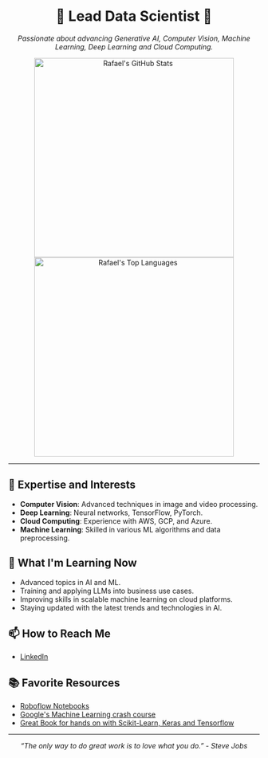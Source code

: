 <h1 align="center">🚀 Lead Data Scientist 🚀</h1>

<p align="center">
  <i>Passionate about advancing Generative AI, Computer Vision, Machine Learning, Deep Learning and Cloud Computing.</i>
</p>

<p align="center">
  <img src="https://github-readme-stats.vercel.app/api?username=rafaelgildin&show_icons=true&theme=tokyonight" alt="Rafael's GitHub Stats" width="400"/>
  <img src="https://github-readme-stats.vercel.app/api/top-langs/?username=rafaelgildin&layout=compact" alt="Rafael's Top Languages" width="400"/>
</p>

---

## 🧠 Expertise and Interests
- **Computer Vision**: Advanced techniques in image and video processing.
- **Deep Learning**: Neural networks, TensorFlow, PyTorch.
- **Cloud Computing**: Experience with AWS, GCP, and Azure.
- **Machine Learning**: Skilled in various ML algorithms and data preprocessing.

## 🌱 What I'm Learning Now
- Advanced topics in AI and ML.
- Training and applying LLMs into business use cases.
- Improving skills in scalable machine learning on cloud platforms.
- Staying updated with the latest trends and technologies in AI.

## 📫 How to Reach Me
- [LinkedIn](https://www.linkedin.com/in/rafael-gildin/)

## 📚 Favorite Resources
- [Roboflow Notebooks](https://github.com/roboflow/notebooks)
- [Google's Machine Learning crash course](https://developers.google.com/machine-learning/crash-course/ml-intro)
- [Great Book for hands on with Scikit-Learn, Keras and Tensorflow](https://www.amazon.com.br/Hands-Machine-Learning-Scikit-Learn-TensorFlow/dp/1492032646/ref=asc_df_1492032646/?tag=googleshopp00-20&linkCode=df0&hvadid=379733272930&hvpos=&hvnetw=g&hvrand=17283734686142490089&hvpone=&hvptwo=&hvqmt=&hvdev=c&hvdvcmdl=&hvlocint=&hvlocphy=1001773&hvtargid=pla-523968811896&psc=1&mcid=12b7ecc10cd83bbfaf56c0867d731928)
---

<p align="center">
  <i>“The only way to do great work is to love what you do.” - Steve Jobs</i>
</p>
